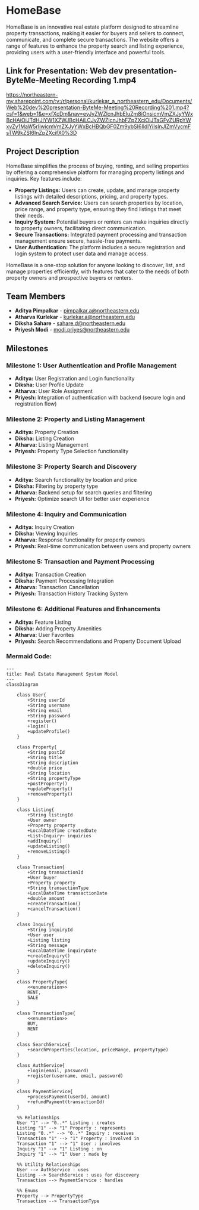 # HomeBase

HomeBase is an innovative real estate platform designed to streamline property transactions, making it easier for buyers and sellers to connect, communicate, and complete secure transactions. The website offers a range of features to enhance the property search and listing experience, providing users with a user-friendly interface and powerful tools.


## Link for Presentation: Web dev presentation-ByteMe-Meeting Recording 1.mp4
https://northeastern-my.sharepoint.com/:v:/r/personal/kurlekar_a_northeastern_edu/Documents/Web%20dev%20presentation-ByteMe-Meeting%20Recording%201.mp4?csf=1&web=1&e=xfXcDm&nav=eyJyZWZlcnJhbEluZm8iOnsicmVmZXJyYWxBcHAiOiJTdHJlYW1XZWJBcHAiLCJyZWZlcnJhbFZpZXciOiJTaGFyZURpYWxvZy1MaW5rIiwicmVmZXJyYWxBcHBQbGF0Zm9ybSI6IldlYiIsInJlZmVycmFsTW9kZSI6InZpZXcifX0%3D

## Project Description

HomeBase simplifies the process of buying, renting, and selling properties by offering a comprehensive platform for managing property listings and inquiries. Key features include:

- **Property Listings:** Users can create, update, and manage property listings with detailed descriptions, pricing, and property types.
- **Advanced Search Service:** Users can search properties by location, price range, and property type, ensuring they find listings that meet their needs.
- **Inquiry System:** Potential buyers or renters can make inquiries directly to property owners, facilitating direct communication.
- **Secure Transactions:** Integrated payment processing and transaction management ensure secure, hassle-free payments.
- **User Authentication:** The platform includes a secure registration and login system to protect user data and manage access.

HomeBase is a one-stop solution for anyone looking to discover, list, and manage properties efficiently, with features that cater to the needs of both property owners and prospective buyers or renters.

## Team Members

- **Aditya Pimpalkar** - pimpalkar.a@northeastern.edu
- **Atharva Kurlekar** - kurlekar.a@northeastern.edu
- **Diksha Sahare** - sahare.d@northeastern.edu
- **Priyesh Modi** - modi.priyes@northeastern.edu

## Milestones

### Milestone 1: User Authentication and Profile Management

- **Aditya:** User Registration and Login functionality
- **Diksha:** User Profile Update
- **Atharva:** User Role Assignment
- **Priyesh:** Integration of authentication with backend (secure login and registration flow)

### Milestone 2: Property and Listing Management

- **Aditya:** Property Creation
- **Diksha:** Listing Creation
- **Atharva:** Listing Management
- **Priyesh:** Property Type Selection functionality

### Milestone 3: Property Search and Discovery

- **Aditya:** Search functionality by location and price
- **Diksha:** Filtering by property type
- **Atharva:** Backend setup for search queries and filtering
- **Priyesh:** Optimize search UI for better user experience

### Milestone 4: Inquiry and Communication

- **Aditya:** Inquiry Creation
- **Diksha:** Viewing Inquiries
- **Atharva:** Response functionality for property owners
- **Priyesh:** Real-time communication between users and property owners

### Milestone 5: Transaction and Payment Processing

- **Aditya:** Transaction Creation
- **Diksha:** Payment Processing Integration
- **Atharva:** Transaction Cancellation
- **Priyesh:** Transaction History Tracking System

### Milestone 6: Additional Features and Enhancements

- **Aditya:** Feature Listing
- **Diksha:** Adding Property Amenities
- **Atharva:** User Favorites
- **Priyesh:** Search Recommendations and Property Document Upload






### Mermaid Code:

```mermaid
---
title: Real Estate Management System Model
---
classDiagram

    class User{
        +String userId
        +String username
        +String email
        +String password
        +register()
        +login()
        +updateProfile()
    }

    class Property{
        +String postId
        +String title
        +String description
        +double price
        +String location
        +String propertyType
        +postProperty()
        +updateProperty()
        +removeProperty()
    }

    class Listing{
        +String listingId
        +User owner
        +Property property
        +LocalDateTime createdDate
        +List~Inquiry~ inquiries
        +addInquiry()
        +updateListing()
        +removeListing()
    }

    class Transaction{
        +String transactionId
        +User buyer
        +Property property
        +String transactionType
        +LocalDateTime transactionDate
        +double amount
        +createTransaction()
        +cancelTransaction()
    }

    class Inquiry{
        +String inquiryId
        +User user
        +Listing listing
        +String message
        +LocalDateTime inquiryDate
        +createInquiry()
        +updateInquiry()
        +deleteInquiry()
    }

    class PropertyType{
        <<enumeration>>
        RENT,
        SALE
    }

    class TransactionType{
        <<enumeration>>
        BUY,
        RENT
    }

    class SearchService{
        +searchProperties(location, priceRange, propertyType)
    }

    class AuthService{
        +login(email, password)
        +register(username, email, password)
    }

    class PaymentService{
        +processPayment(userId, amount)
        +refundPayment(transactionId)
    }

    %% Relationships
    User "1" --> "0..*" Listing : creates
    Listing "1" --> "1" Property : represents
    Listing "0..*" --> "0..*" Inquiry : receives
    Transaction "1" --> "1" Property : involved in
    Transaction "1" --> "1" User : involves
    Inquiry "1" --> "1" Listing : on
    Inquiry "1" --> "1" User : made by

    %% Utility Relationships
    User --> AuthService : uses
    Listing --> SearchService : uses for discovery
    Transaction --> PaymentService : handles

    %% Enums
    Property --> PropertyType
    Transaction --> TransactionType

